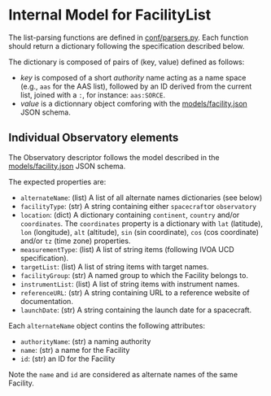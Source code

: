 # Internal Model for FacilityList

The list-parsing functions are defined in [conf/parsers.py](conf/parsers.py). Each function should return a dictionary following the specification described below.

The dictionary is composed of pairs of (key, value) defined as follows:
* _key_ is composed of a short _authority_ name acting as a name space (e.g., `aas` for the AAS list), followed by an ID derived from the current list, joined with a `:`, for instance: `aas:SORCE`.
* _value_ is a dictionnary object comforing with the [models/facility.json](models/facility.json) JSON schema. 

## Individual Observatory elements

The Observatory descriptor follows the model described in the [models/facility.json](models/facility.json) JSON schema. 

The expected properties are:
* `alternateName`: (list) A list of all alternate names dictionaries (see below)
* `facilityType`: (str) A string containing either `spacecraft`or `observatory`
* `location`: (dict) A dictionary containing `continent`, `country` and/or `coordinates`. The `coordinates` property is a dictionary with `lat` (latitude), `lon` (longitude), `alt` (altitude), `sin` (sin coordinate), `cos` (cos coordinate) and/or `tz` (time zone) properties.
* `measurementType`: (list) A list of string items (following IVOA UCD specification).
* `targetList`: (list) A list of string items with target names.
* `facilityGroup`: (str) A named group to which the Facility belongs to.
* `instrumentList`: (list) A list of string items with instrument names.
* `referenceURL`: (str) A string containing URL to a reference website of documentation.
* `launchDate`: (str) A string containing the launch date for a spacecraft.

Each `alternateName` object contins the following attributes:
* `authorityName`: (str) a naming authority
* `name`: (str) a name for the Facility
* `id`: (str) an ID for the Facility

Note the `name` and `id` are considered as alternate names of the same Facility. 
